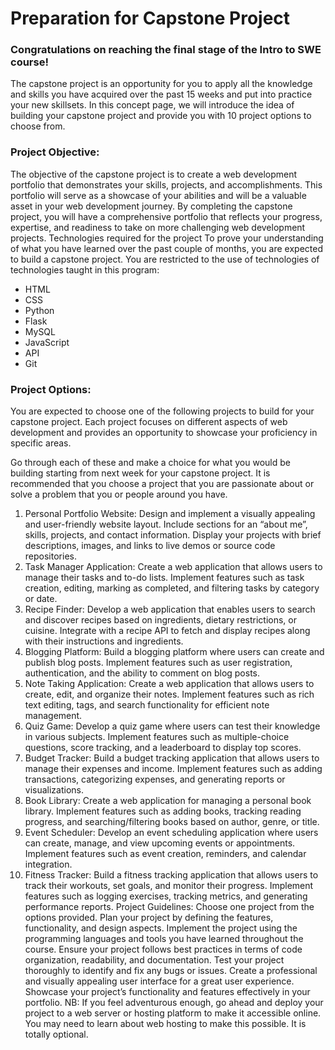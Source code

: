 # Preparation for Capstone Project

<h3>Congratulations on reaching the final stage of the Intro to SWE course! </h3>

The capstone project is an opportunity for you to apply all the knowledge and skills you have acquired over the past 15 weeks and put into practice your new skillsets. In this concept page, we will introduce the idea of building your capstone project and provide you with 10 project options to choose from.

<h3>Project Objective:</h3>
The objective of the capstone project is to create a web development portfolio that demonstrates your skills, projects, and accomplishments. This portfolio will serve as a showcase of your abilities and will be a valuable asset in your web development journey. By completing the capstone project, you will have a comprehensive portfolio that reflects your progress, expertise, and readiness to take on more challenging web development projects.

</h3>Technologies required for the project</h3>
To prove your understanding of what you have learned over the past couple of months, you are expected to build a capstone project. You are restricted to the use of technologies of technologies taught in this program:

<ul>
<li>HTML</li>
<li>CSS</li>
<li>Python</li>
<li>Flask</li>
<li>MySQL</li>
<li>JavaScript</li>
<li>API</li>
<li>Git</li>
</ul>
<h3>Project Options:</h3>
You are expected to choose one of the following projects to build for your capstone project. Each project focuses on different aspects of web development and provides an opportunity to showcase your proficiency in specific areas.

Go through each of these and make a choice for what you would be building starting from next week for your capstone project. It is recommended that you choose a project that you are passionate about or solve a problem that you or people around you have.

1. Personal Portfolio Website:
Design and implement a visually appealing and user-friendly website layout.
Include sections for an “about me”, skills, projects, and contact information.
Display your projects with brief descriptions, images, and links to live demos or source code repositories.
2. Task Manager Application:
Create a web application that allows users to manage their tasks and to-do lists.
Implement features such as task creation, editing, marking as completed, and filtering tasks by category or date.
3. Recipe Finder:
Develop a web application that enables users to search and discover recipes based on ingredients, dietary restrictions, or cuisine.
Integrate with a recipe API to fetch and display recipes along with their instructions and ingredients.
4. Blogging Platform:
Build a blogging platform where users can create and publish blog posts.
Implement features such as user registration, authentication, and the ability to comment on blog posts.
5. Note Taking Application:
Create a web application that allows users to create, edit, and organize their notes.
Implement features such as rich text editing, tags, and search functionality for efficient note management.
6. Quiz Game:
Develop a quiz game where users can test their knowledge in various subjects.
Implement features such as multiple-choice questions, score tracking, and a leaderboard to display top scores.
7. Budget Tracker:
Build a budget tracking application that allows users to manage their expenses and income.
Implement features such as adding transactions, categorizing expenses, and generating reports or visualizations.
8. Book Library:
Create a web application for managing a personal book library.
Implement features such as adding books, tracking reading progress, and searching/filtering books based on author, genre, or title.
9. Event Scheduler:
Develop an event scheduling application where users can create, manage, and view upcoming events or appointments.
Implement features such as event creation, reminders, and calendar integration.
10. Fitness Tracker:
Build a fitness tracking application that allows users to track their workouts, set goals, and monitor their progress.
Implement features such as logging exercises, tracking metrics, and generating performance reports.
Project Guidelines:
Choose one project from the options provided.
Plan your project by defining the features, functionality, and design aspects.
Implement the project using the programming languages and tools you have learned throughout the course.
Ensure your project follows best practices in terms of code organization, readability, and documentation.
Test your project thoroughly to identify and fix any bugs or issues.
Create a professional and visually appealing user interface for a great user experience.
Showcase your project’s functionality and features effectively in your portfolio.
NB: If you feel adventurous enough, go ahead and deploy your project to a web server or hosting platform to make it accessible online. You may need to learn about web hosting to make this possible. It is totally optional.
